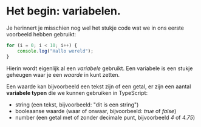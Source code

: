 
# Het begin: variabelen.

Je herinnert je misschien nog wel het stukje code wat we in ons eerste voorbeeld hebben gebruikt:

```typescript
for (i = 0; i < 10; i++) {
    console.log("Hallo wereld");
}
```

Hierin wordt eigenlijk al een *variabele* gebruikt. Een variabele is een stukje geheugen waar je een *waarde* in kunt zetten.

Een waarde kan bijvoorbeeld een tekst zijn of een getal, er zijn een aantal **variabele typen** die we kunnen gebruiken in TypeScript:

* string (een tekst, bijvoorbeeld: "dit is een string")
* booleaanse waarde (waar of onwaar, bijvoorbeeld: *true* of *false*)
* number (een getal met of zonder decimale punt, bijvoorbeeld *4* of *4.75*)

